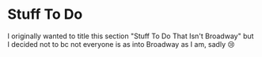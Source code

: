 # Stuff To Do

I originally wanted to title this section "Stuff To Do That Isn't Broadway" but I decided not to bc not 
everyone is as into Broadway as I am, sadly 😢
